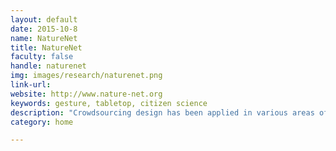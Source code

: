 ```yaml
---
layout: default
date: 2015-10-8
name: NatureNet
title: NatureNet
faculty: false
handle: naturenet
img: images/research/naturenet.png
link-url:
website: http://www.nature-net.org
keywords: gesture, tabletop, citizen science
description: "Crowdsourcing design has been applied in various areas of graphic design, software design, and product design. NatureNet draws on those experiences and research in diversity, creativity, and motivation to present a model for crowdsourcing the design of a socio-technical system for a citizen science community. NatureNet is a tabletop device with several client applications available in a nature park setting. Park visitors are encouraged to participate in the design of the tasks and the interaction design as well as collect bio-diversity data. Crowdsourcing design for citizen science of this kind serves two purposes: to increase the motivation to participate and to increase creativity through diversity of design expertise."
category: home

---
```

